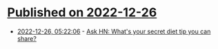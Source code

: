 # [Published on 2022-12-26](index.md)

* [2022-12-26, 05:22:06](https://news.ycombinator.com/item?id=34134833) - [Ask HN: What's your secret diet tip you can share?](https://news.ycombinator.com/item?id=34134833)
